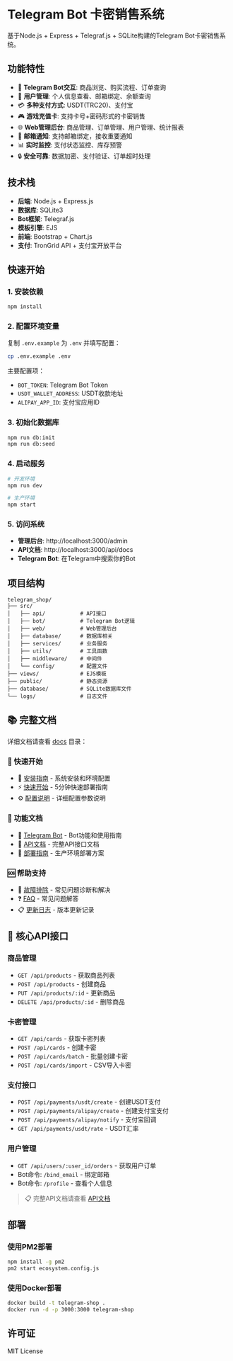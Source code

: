 # Telegram Bot 卡密销售系统

基于Node.js + Express + Telegraf.js + SQLite构建的Telegram Bot卡密销售系统。

## 功能特性

- 🤖 **Telegram Bot交互**: 商品浏览、购买流程、订单查询
- 👤 **用户管理**: 个人信息查看、邮箱绑定、余额查询
- 💳 **多种支付方式**: USDT(TRC20)、支付宝
- 🎮 **游戏充值卡**: 支持卡号+密码形式的卡密销售
- 🌐 **Web管理后台**: 商品管理、订单管理、用户管理、统计报表
- 📧 **邮箱通知**: 支持邮箱绑定，接收重要通知
- 📊 **实时监控**: 支付状态监控、库存预警
- 🔒 **安全可靠**: 数据加密、支付验证、订单超时处理

## 技术栈

- **后端**: Node.js + Express.js
- **数据库**: SQLite3
- **Bot框架**: Telegraf.js
- **模板引擎**: EJS
- **前端**: Bootstrap + Chart.js
- **支付**: TronGrid API + 支付宝开放平台

## 快速开始

### 1. 安装依赖

```bash
npm install
```

### 2. 配置环境变量

复制 `.env.example` 为 `.env` 并填写配置：

```bash
cp .env.example .env
```

主要配置项：
- `BOT_TOKEN`: Telegram Bot Token
- `USDT_WALLET_ADDRESS`: USDT收款地址
- `ALIPAY_APP_ID`: 支付宝应用ID

### 3. 初始化数据库

```bash
npm run db:init
npm run db:seed
```

### 4. 启动服务

```bash
# 开发环境
npm run dev

# 生产环境
npm start
```

### 5. 访问系统

- **管理后台**: http://localhost:3000/admin
- **API文档**: http://localhost:3000/api/docs
- **Telegram Bot**: 在Telegram中搜索你的Bot

## 项目结构

```
telegram_shop/
├── src/
│   ├── api/           # API接口
│   ├── bot/           # Telegram Bot逻辑
│   ├── web/           # Web管理后台
│   ├── database/      # 数据库相关
│   ├── services/      # 业务服务
│   ├── utils/         # 工具函数
│   ├── middleware/    # 中间件
│   └── config/        # 配置文件
├── views/             # EJS模板
├── public/            # 静态资源
├── database/          # SQLite数据库文件
└── logs/              # 日志文件
```

## 📚 完整文档

详细文档请查看 [docs](./docs/) 目录：

### 🚀 快速开始
- 📖 [安装指南](./docs/installation.md) - 系统安装和环境配置
- ⚡ [快速开始](./docs/quick-start.md) - 5分钟快速部署指南
- ⚙️ [配置说明](./docs/configuration.md) - 详细配置参数说明

### 📖 功能文档
- 🤖 [Telegram Bot](./docs/bot.md) - Bot功能和使用指南
- 🔌 [API文档](./docs/api.md) - 完整API接口文档
- 🚀 [部署指南](./docs/deployment.md) - 生产环境部署方案

### 🆘 帮助支持
- 🔧 [故障排除](./docs/troubleshooting.md) - 常见问题诊断和解决
- ❓ [FAQ](./docs/faq.md) - 常见问题解答
- 📋 [更新日志](./docs/changelog.md) - 版本更新记录

## 🎯 核心API接口

### 商品管理
- `GET /api/products` - 获取商品列表
- `POST /api/products` - 创建商品
- `PUT /api/products/:id` - 更新商品
- `DELETE /api/products/:id` - 删除商品

### 卡密管理
- `GET /api/cards` - 获取卡密列表
- `POST /api/cards` - 创建卡密
- `POST /api/cards/batch` - 批量创建卡密
- `POST /api/cards/import` - CSV导入卡密

### 支付接口
- `POST /api/payments/usdt/create` - 创建USDT支付
- `POST /api/payments/alipay/create` - 创建支付宝支付
- `POST /api/payments/alipay/notify` - 支付宝回调
- `GET /api/payments/usdt/rate` - USDT汇率

### 用户管理
- `GET /api/users/:user_id/orders` - 获取用户订单
- Bot命令: `/bind_email` - 绑定邮箱
- Bot命令: `/profile` - 查看个人信息

> 📋 完整API文档请查看 [API文档](./docs/api.md)

## 部署

### 使用PM2部署

```bash
npm install -g pm2
pm2 start ecosystem.config.js
```

### 使用Docker部署

```bash
docker build -t telegram-shop .
docker run -d -p 3000:3000 telegram-shop
```

## 许可证

MIT License
